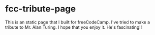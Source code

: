# fcc-tribute-page
This is an static page that I built for freeCodeCamp. I've tried to make a tribute to Mr. Alan Turing. I hope that you enjoy it. He's fascinating!!
